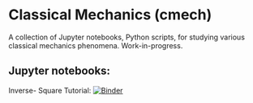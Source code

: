 # Classical Mechanics (cmech)

A collection of Jupyter notebooks, Python scripts, for studying various classical mechanics phenomena.
Work-in-progress.

## Jupyter notebooks:
Inverse- Square Tutorial: [![Binder](https://mybinder.org/badge_logo.svg)](https://mybinder.org/v2/gh/gavinsdavies/cmech/HEAD?urlpath=https%3A%2F%2Fgithub.com%2Fgavinsdavies%2Fcmech%2Fblob%2Fmain%2Finverse-square-tutorial.ipynb)
